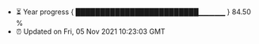 - ⏳ Year progress { █████████████████████████▁▁▁▁▁ } 84.50 %
- ⏰ Updated on Fri, 05 Nov 2021 10:23:03 GMT

